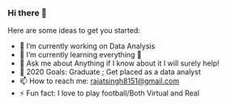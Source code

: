 ### Hi there 👋

Here are some ideas to get you started:

- 🔭 I’m currently working on Data Analysis
- 🌱 I’m currently learning everything 🤣
- 💬 Ask me about Anything if I know about it I will surely help!
- 🥅 2020 Goals: Graduate ; Get placed as a data analyst
- 📫 How to reach me: rajatsingh8151@gmail.com
- ⚡ Fun fact: I love to play football/Both Virtual and Real
